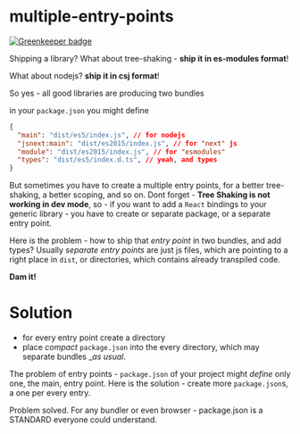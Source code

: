 multiple-entry-points
====

[![Greenkeeper badge](https://badges.greenkeeper.io/theKashey/multiple-entry-points-example.svg)](https://greenkeeper.io/)

Shipping a library? What about tree-shaking - __ship it in es-modules format__!

What about nodejs? __ship it in csj format__!

So yes - all good libraries are producing two bundles

in your `package.json` you might define
```json
{
  "main": "dist/es5/index.js", // for nodejs
  "jsnext:main": "dist/es2015/index.js", // for "next" js
  "module": "dist/es2015/index.js", // for "esmodules"
  "types": "dist/es5/index.d.ts", // yeah, and types
}
``` 

But sometimes you have to create a multiple entry points, for a better tree-shaking, a better scoping, and so on.
Dont forget - __Tree Shaking is not working in dev mode__, so - if you want to add a `React` bindings to your
generic library - you have to create or separate package, or a separate entry point.

Here is the problem - how to ship that _entry point_ in two bundles, and add types? Usually _separate entry points_
are just js files, which are pointing to a right place in `dist`, or directories, which contains already transpiled code.

__Dam it!__

# Solution
- for every entry point create a directory
- place _compact_ `package.json` into the every directory, which may separate bundles __as usual_.

The problem of entry points - `package.json` of your project might _define_ only one, the main, entry point.
Here is the solution - create more `package.json`s, a one per every entry.

Problem solved. For any bundler or even browser - package.json is a STANDARD everyone could understand.   